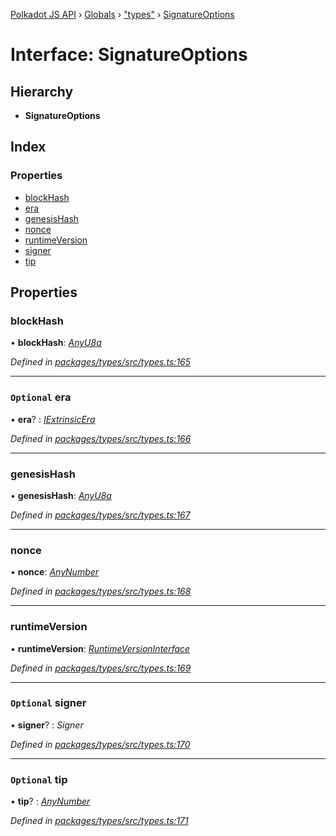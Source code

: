 [Polkadot JS API](../README.md) › [Globals](../globals.md) › ["types"](../modules/_types_.md) › [SignatureOptions](_types_.signatureoptions.md)

# Interface: SignatureOptions

## Hierarchy

* **SignatureOptions**

## Index

### Properties

* [blockHash](_types_.signatureoptions.md#blockhash)
* [era](_types_.signatureoptions.md#optional-era)
* [genesisHash](_types_.signatureoptions.md#genesishash)
* [nonce](_types_.signatureoptions.md#nonce)
* [runtimeVersion](_types_.signatureoptions.md#runtimeversion)
* [signer](_types_.signatureoptions.md#optional-signer)
* [tip](_types_.signatureoptions.md#optional-tip)

## Properties

###  blockHash

• **blockHash**: *[AnyU8a](../modules/_types_.md#anyu8a)*

*Defined in [packages/types/src/types.ts:165](https://github.com/polkadot-js/api/blob/20ed3bb5fe/packages/types/src/types.ts#L165)*

___

### `Optional` era

• **era**? : *[IExtrinsicEra](_types_.iextrinsicera.md)*

*Defined in [packages/types/src/types.ts:166](https://github.com/polkadot-js/api/blob/20ed3bb5fe/packages/types/src/types.ts#L166)*

___

###  genesisHash

• **genesisHash**: *[AnyU8a](../modules/_types_.md#anyu8a)*

*Defined in [packages/types/src/types.ts:167](https://github.com/polkadot-js/api/blob/20ed3bb5fe/packages/types/src/types.ts#L167)*

___

###  nonce

• **nonce**: *[AnyNumber](../modules/_types_.md#anynumber)*

*Defined in [packages/types/src/types.ts:168](https://github.com/polkadot-js/api/blob/20ed3bb5fe/packages/types/src/types.ts#L168)*

___

###  runtimeVersion

• **runtimeVersion**: *[RuntimeVersionInterface](_types_.runtimeversioninterface.md)*

*Defined in [packages/types/src/types.ts:169](https://github.com/polkadot-js/api/blob/20ed3bb5fe/packages/types/src/types.ts#L169)*

___

### `Optional` signer

• **signer**? : *Signer*

*Defined in [packages/types/src/types.ts:170](https://github.com/polkadot-js/api/blob/20ed3bb5fe/packages/types/src/types.ts#L170)*

___

### `Optional` tip

• **tip**? : *[AnyNumber](../modules/_types_.md#anynumber)*

*Defined in [packages/types/src/types.ts:171](https://github.com/polkadot-js/api/blob/20ed3bb5fe/packages/types/src/types.ts#L171)*
